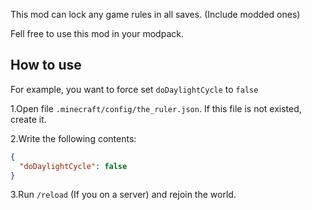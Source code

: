 This mod can lock any game rules in all saves. (Include modded ones)

Fell free to use this mod in your modpack.

## How to use

For example, you want to force set `doDaylightCycle` to `false`

1.Open file `.minecraft/config/the_ruler.json`. If this file is not existed, create it.

2.Write the following contents:

```json
{
  "doDaylightCycle": false
}
```

3.Run `/reload` (If you on a server) and rejoin the world.